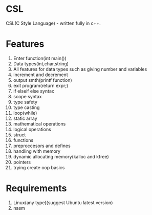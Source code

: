 # CSL

CSL(C Style Language) - written fully in c++.

# Features

1) Enter function(int main())
2) Data types(int,char,string)
3) All features for data types such as giving number and variables
4) increment and decrement
5) output smth(printf function)
6) exit program(return expr;)
7) if elseif else syntax
8) scope syntax
9) type safety
10) type casting
11) loop(while)
12) static array
13) mathematical operations
14) logical operations
15) struct
16) functions
17) preproccesors and defines
18) handling with memory
19) dynamic allocating memory(kalloc and kfree)
20) pointers
21) trying create oop basics

# Requirements
1) Linux(any type)(suggest Ubuntu latest version)
2) nasm
